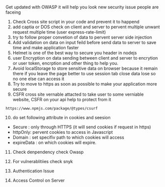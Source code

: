 Get updated with OWASP it will help you look new security issue people are faceing

1. Check Cross site script in your code and prevent it to happend
2. add captia or DOS check on client and server to pervent multiple unwant request multiple time (user express-rate-limit)
3. try to follow proper convetion of data to pervent server side injection
4. Add validation on data on input feild before send data to server to save time and make application faster
5. Helmet is one of the best way to secure you header in nodejs
6. user Encryption on data sending between client and server to encrytion or user token, encrption and other thing to help you.
7. Avoid localStorage to store sensitive data on browser because it remain there if you leave the page better to use session tab close data lose so no one else can access it
8. Try to move to https as soon as possible to make your application more secure
9. CSFR cross site vernable attacted to take user to some verniable website, CSFR on your api help to protect from it

```
https://www.npmjs.com/package/@types/csurf
```

10. do set following attribute in cookies and seesion

- Secure : only through HTTPS (it will send cookies if request in https)
- httpOnly: pervent cookies to access in Javascript
- Domain : set specifiv path to which cookies will access
- expireData : on which cookies will expire.

11. Check denpendency check Owasp
12. For vulnerablitiies check snyk

13. Authentication Issue
14. Access Control on Server
